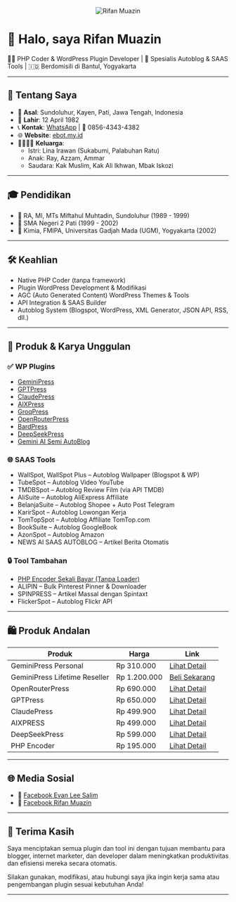 <p align="center">
  <img src="https://rifanmuazin.lovable.app/lovable-uploads/e27090de-a4c7-4bde-8b03-4ddd7af16352.png" alt="Rifan Muazin" />
</p>

# 👋 Halo, saya Rifan Muazin

👨‍💻 PHP Coder & WordPress Plugin Developer | 🔁 Spesialis Autoblog & SAAS Tools | 🇮🇩 Berdomisili di Bantul, Yogyakarta

---

## 📍 Tentang Saya

- 🏡 **Asal**: Sundoluhur, Kayen, Pati, Jawa Tengah, Indonesia  
- 🎂 **Lahir**: 12 April 1982  
- 📞 **Kontak**: [WhatsApp](https://wa.me/6285643434382) | 📱 0856-4343-4382  
- 🌐 **Website**: [ebot.my.id](https://ebot.my.id)  
- 👨‍👩‍👧‍👦 **Keluarga**:  
  - Istri: Lina Irawan (Sukabumi, Palabuhan Ratu)  
  - Anak: Ray, Azzam, Ammar  
  - Saudara: Kak Muslim, Kak Ali Ikhwan, Mbak Iskozi  

---

## 🎓 Pendidikan

- 🕌 RA, MI, MTs Miftahul Muhtadin, Sundoluhur (1989 - 1999)  
- 🏫 SMA Negeri 2 Pati (1999 - 2002)  
- 🧪 Kimia, FMIPA, Universitas Gadjah Mada (UGM), Yogyakarta (2002)

---

## 🛠️ Keahlian

- Native PHP Coder (tanpa framework)  
- Plugin WordPress Development & Modifikasi  
- AGC (Auto Generated Content) WordPress Themes & Tools  
- API Integration & SAAS Builder  
- Autoblog System (Blogspot, WordPress, XML Generator, JSON API, RSS, dll.)

---

## 🚀 Produk & Karya Unggulan

### ✅ WP Plugins

- [GeminiPress](https://ebot.my.id/product/geminipress/)
- [GPTPress](https://ebot.my.id/product/gptpress/)
- [ClaudePress](https://ebot.my.id/product/claudepress/)
- [AIXPress](https://ebot.my.id/product/aixpress/)
- [GroqPress](https://ebot.my.id/product/groqpress/)
- [OpenRouterPress](https://ebot.my.id/product/openrouterpress/)
- [BardPress](https://ebot.my.id/product/bardpress/)
- [DeepSeekPress](https://ebot.my.id/product/deepseekpress/)
- [Gemini AI Semi AutoBlog](https://ebot.my.id/product/geminiai/)

### 🌐 SAAS Tools

- WallSpot, WallSpot Plus – Autoblog Wallpaper (Blogspot & WP)
- TubeSpot – Autoblog Video YouTube  
- TMDBSpot – Autoblog Review Film (via API TMDB)  
- AliSuite – Autoblog AliExpress Affiliate  
- BelanjaSuite – Autoblog Shopee + Auto Post Telegram  
- KarirSpot – Autoblog Lowongan Kerja  
- TomTopSpot – Autoblog Affiliate TomTop.com  
- BookSuite – Autoblog GoogleBook  
- AzonSpot – Autoblog Amazon  
- NEWS AI SAAS AUTOBLOG – Artikel Berita Otomatis

### 🔒 Tool Tambahan

- [PHP Encoder Sekali Bayar (Tanpa Loader)](https://ebot.my.id/product/encoder/)
- ALIPIN – Bulk Pinterest Pinner & Downloader
- SPINPRESS – Artikel Massal dengan Spintaxt
- FlickerSpot – Autoblog Flickr API

---

## 🛍️ Produk Andalan

| Produk | Harga | Link |
|--------|-------|------|
| GeminiPress Personal | Rp 310.000 | [Lihat Detail](https://ebot.my.id/product/geminipress/) |
| GeminiPress Lifetime Reseller | Rp 1.200.000 | [Beli Sekarang](https://ebot.my.id/product/geminipress-lifetime/) |
| OpenRouterPress | Rp 690.000 | [Lihat Detail](https://ebot.my.id/product/openrouterpress/) |
| GPTPress | Rp 650.000 | [Lihat Detail](https://ebot.my.id/product/gptpress/) |
| ClaudePress | Rp 499.900 | [Lihat Detail](https://ebot.my.id/product/claudepress/) |
| AIXPRESS | Rp 499.000 | [Lihat Detail](https://ebot.my.id/product/aixpress/) |
| DeepSeekPress | Rp 599.000 | [Lihat Detail](https://ebot.my.id/product/deepseekpress/) |
| PHP Encoder | Rp 195.000 | [Lihat Detail](https://ebot.my.id/product/encoder/) |

---

## 🌐 Media Sosial

- 📘 [Facebook Evan Lee Salim](https://facebook.com/rifanmuazin)
- 📘 [Facebook Rifan Muazin](https://facebook.com/sundoluhur)

---

## 🙏 Terima Kasih

Saya menciptakan semua plugin dan tool ini dengan tujuan membantu para blogger, internet marketer, dan developer dalam meningkatkan produktivitas dan efisiensi mereka secara otomatis.

Silakan gunakan, modifikasi, atau hubungi saya jika ingin kerja sama atau pengembangan plugin sesuai kebutuhan Anda!

---
